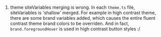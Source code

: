 1. theme siteVariables merging is wrong.
   In each `theme.ts` file, siteVariables is 'shallow' merged.
   For example in high contrast theme, there are some brand variables added, which causes the entire fluent contrast theme brand colors to be overriden. And in fact, `brand.foregroundHover` is used in high contrast button styles :/
